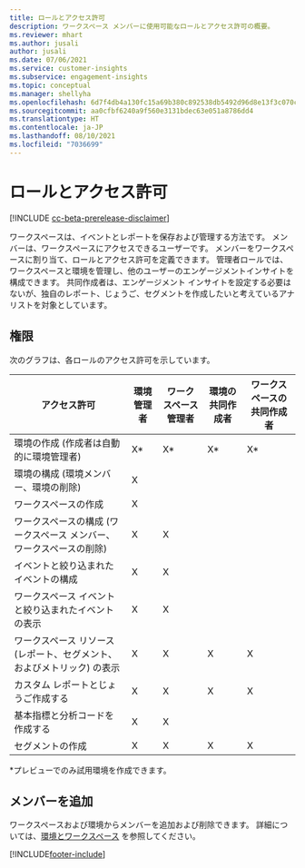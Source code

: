 ```yaml
---
title: ロールとアクセス許可
description: ワークスペース メンバーに使用可能なロールとアクセス許可の概要。
ms.reviewer: mhart
ms.author: jusali
author: jusali
ms.date: 07/06/2021
ms.service: customer-insights
ms.subservice: engagement-insights
ms.topic: conceptual
ms.manager: shellyha
ms.openlocfilehash: 6d7f4db4a130fc15a69b380c892538db5492d96d8e13f3c070c6a6b9bd098371
ms.sourcegitcommit: aa0cfbf6240a9f560e3131bdec63e051a8786dd4
ms.translationtype: HT
ms.contentlocale: ja-JP
ms.lasthandoff: 08/10/2021
ms.locfileid: "7036699"
---
```

# <a name="roles-and-permissions"></a>ロールとアクセス許可

[!INCLUDE [cc-beta-prerelease-disclaimer](includes/cc-beta-prerelease-disclaimer.md)]

ワークスペースは、イベントとレポートを保存および管理する方法です。 メンバーは、ワークスペースにアクセスできるユーザーです。 メンバーをワークスペースに割り当て、ロールとアクセス許可を定義できます。 管理者ロールでは、ワークスペースと環境を管理し、他のユーザーのエンゲージメントインサイトを構成できます。 共同作成者は、エンゲージメント インサイトを設定する必要はないが、独自のレポート、じょうご、セグメントを作成したいと考えているアナリストを対象としています。

## <a name="permissions"></a>権限
  
次のグラフは、各ロールのアクセス許可を示しています。 

| アクセス許可 | 環境管理者 | ワークスペース管理者 | 環境の共同作成者 | ワークスペースの共同作成者 | 
|--|--|--|--|--|
| 環境の作成 (作成者は自動的に環境管理者) | X* | X* | X* | X* |  
| 環境の構成 (環境メンバー、環境の削除) | X |  |  |  |  
| ワークスペースの作成 | X |  |  |  |  
| ワークスペースの構成 (ワークスペース メンバー、ワークスペースの削除) | X | X |  |  |  
| イベントと絞り込まれたイベントの構成 | X | X | |  |  
| ワークスペース イベントと絞り込まれたイベントの表示 | X | X | |  |  
| ワークスペース リソース (レポート、セグメント、およびメトリック) の表示| X | X | X | X |  
| カスタム レポートとじょうご作成する | X | X | X | X |  
| 基本指標と分析コードを作成する| X | X |  |  |  
| セグメントの作成| X | X | X | X |  

*プレビューでのみ試用環境を作成できます。 

## <a name="add-members"></a>メンバーを追加

ワークスペースおよび環境からメンバーを追加および削除できます。 詳細については、[環境とワークスペース](manage-environments-workspaces.md) を参照してください。


[!INCLUDE[footer-include](../includes/footer-banner.md)]
